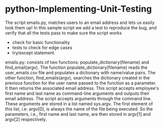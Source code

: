 # python-Implementing-Unit-Testing
 
The script emails.py, matches users to an email address and lets us easily look them up! 
In this sample script we add a test to reproduce the bug, 
and verify that all the tests pass to make sure the script works

- check for basic functionality
- tests to check for edge cases
- try/except statement


emails.py: consists of two functions: populate_dictionary(filename) and find_email(argv). The function populate_dictionary(filename) reads the user_emails.csv file and populates a dictionary with name/value pairs. The other function, find_emails(argv), searches the dictionary created in the previous function for the user name passed to the function as a parameter. It then returns the associated email address. This script accepts employee's first name and last name as command-line arguments and outputs their email address. The script accepts arguments through the command line. These arguments are stored in a list named sys.argv. The first element of this list, i.e. argv[0], is always the name of the file being executed. So the parameters, i.e., first name and last name, are then stored in argv[1] and argv[2] respectively.
